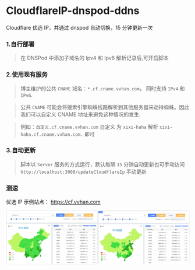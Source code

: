 # CloudflareIP-dnspod-ddns

Cloudflare 优选 IP，并通过 dnspod 自动切换，15 分钟更新一次

### 1.自行部署

> 在 DNSPod 中添加子域名的 Ipv4 和 Ipv6 解析记录后,可开启脚本

### 2.使用现有服务

> 博主维护的公共 `CNAME` 域名：`*.cf.cname.vvhan.com`， 同时支持 `IPv4` 和 `IPv6`.

> 公共 `CNAME` 可能会将搜索引擎蜘蛛线路解析到其他服务器来劫持蜘蛛。因此我们可以自定义 CNAME 地址来避免这种情况的发生.

> 例如：`自定义.cf.cname.vvhan.com` 自定义 为 `xixi-haha` 解析 `xixi-haha.cf.cname.vvhan.com.` 即可

### 3.自动更新

> 脚本以 `Server` 服务的方式运行，默认每隔 `15` 分钟自动更新也可手动访问 `http://localhost:3000/updateCloudflareIp` 手动更新

### 测速

优选 IP 示例站点： https://cf.vvhan.com

![Cloudflare优选IP](./测速.webp)
